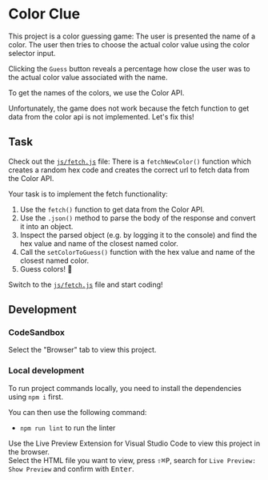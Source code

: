 # Color Clue

This project is a color guessing game: The user is presented the name of a color. The user then tries to choose the actual color value using the color selector input.

Clicking the `Guess` button reveals a percentage how close the user was to the actual color value associated with the name.

To get the names of the colors, we use the Color API.

Unfortunately, the game does not work because the fetch function to get data from the color api is not implemented. Let's fix this!

## Task

Check out the [`js/fetch.js`](./js/fetch.js) file: There is a `fetchNewColor()` function which creates a random hex code and creates the correct url to fetch data from the Color API.

Your task is to implement the fetch functionality:

1. Use the `fetch()` function to get data from the Color API.
2. Use the `.json()` method to parse the body of the response and convert it into an object.
3. Inspect the parsed object (e.g. by logging it to the console) and find the hex value and name of the closest named color.
4. Call the `setColorToGuess()` function with the hex value and name of the closest named color.
5. Guess colors! 🎉

Switch to the [`js/fetch.js`](./js/fetch.js) file and start coding!

## Development

### CodeSandbox

Select the "Browser" tab to view this project.

### Local development

To run project commands locally, you need to install the dependencies using `npm i` first.

You can then use the following command:

- `npm run lint` to run the linter

Use the Live Preview Extension for Visual Studio Code to view this project in the browser.  
Select the HTML file you want to view, press <kbd>⇧</kbd><kbd>⌘</kbd><kbd>P</kbd>, search for `Live Preview: Show Preview` and confirm with <kbd>Enter</kbd>.
